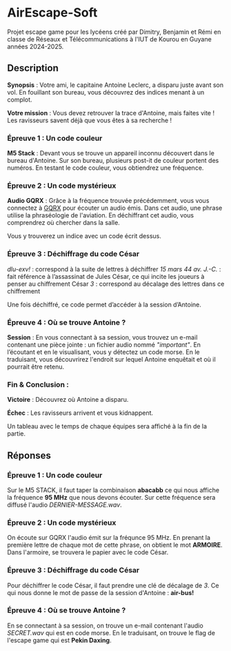 # AirEscape-Soft
Projet escape game pour les lycéens créé par Dimitry, Benjamin et Rémi en classe de Réseaux et Télécommunications à l'IUT de Kourou en Guyane années 2024-2025.

## Description
**Synopsis** : Votre ami, le capitaine Antoine Leclerc, a disparu juste avant son vol. En fouillant son bureau, vous découvrez des indices menant à un complot.

**Votre mission** : Vous devez retrouver la trace d'Antoine, mais faites vite ! Les ravisseurs savent déjà que vous êtes à sa recherche !

### Épreuve 1 : Un code couleur
**M5 Stack** : Devant vous se trouve un appareil inconnu découvert dans le bureau d'Antoine. Sur son bureau, plusieurs post-it de couleur portent des numéros. En testant le code couleur, vous obtiendrez une fréquence.

### Épreuve 2 : Un code mystérieux
**Audio GQRX** : Grâce à la fréquence trouvée précédemment, vous vous connectez à <u>GQRX</u> pour écouter un audio émis. Dans cet audio, une phrase utilise la phraséologie de l'aviation. En déchiffrant cet audio, vous comprendrez où chercher dans la salle.

Vous y trouverez un indice avec un code écrit dessus.

### Épreuve 3 : Déchiffrage du code César
*dlu-exv!* : correspond à la suite de lettres à déchiffrer
*15 mars 44 av. J.-C.* : fait référence à l’assassinat de Jules César, ce qui incite les joueurs à penser au chiffrement César
*3* : correspond au décalage des lettres dans ce chiffrement

Une fois déchiffré, ce code permet d’accéder à la session d’Antoine.

### Épreuve 4 : Où se trouve Antoine ?
**Session** : En vous connectant à sa session, vous trouvez un e-mail contenant une pièce jointe : un fichier audio nommé *"important"*. En l’écoutant et en le visualisant, vous y détectez un code morse.
En le traduisant, vous découvrirez l'endroit sur lequel Antoine enquêtait et où il pourrait être retenu.

### Fin & Conclusion :
**Victoire** : Découvrez où Antoine a disparu.

**Échec** :  Les ravisseurs arrivent et vous kidnappent.


Un tableau avec le temps de chaque équipes sera affiché à la fin de la partie.


## Réponses

### Épreuve 1 : Un code couleur
Sur le M5 STACK, il faut taper la combinaison **abacabb** ce qui nous affiche la fréquence **95 MHz** que nous devons écouter. Sur cette fréquence sera diffusé l'audio *DERNIER-MESSAGE.wav*. 

### Épreuve 2 : Un code mystérieux
On écoute sur GQRX l'audio émit sur la fréqunce 95 MHz. En prenant la première lettre de chaque mot de cette phrase, on obtient le mot **ARMOIRE**.
Dans l'armoire, se trouvera le papier avec le code César.

### Épreuve 3 : Déchiffrage du code César
Pour déchiffrer le code César, il faut prendre une clé de décalage de *3*. Ce qui nous donne le mot de passe de la session d'Antoine : **air-bus!**

### Épreuve 4 : Où se trouve Antoine ?
En se connectant à sa session, on trouve un e-mail contenant l'audio *SECRET.wav* qui est en code morse. En le traduisant, on trouve le flag de l'escape game qui est **Pekin Daxing**.
